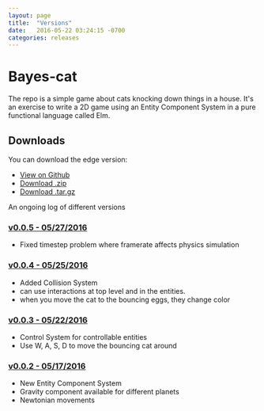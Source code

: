 ```yaml
---
layout: page
title:  "Versions"
date:   2016-05-22 03:24:15 -0700
categories: releases
---
```


# Bayes-cat

The repo is a simple game about cats knocking down things in a house. It's an
exercise to write a 2D game using an Entity Component System in a pure
functional language called Elm.

## Downloads

You can download the edge version:

- [View on Github][repo]
- [Download .zip][zipball]
- [Download .tar.gz][tarball]

An ongoing log of different versions

### [v0.0.5 - 05/27/2016][v0.0.5]

- Fixed timestep problem where framerate affects physics simulation

### [v0.0.4 - 05/25/2016][v0.0.4]

- Added Collision System
- can use interactions at top level and in the entities.
- when you move the cat to the bouncing eggs, they change color

### [v0.0.3 - 05/22/2016][v0.0.3]

- Control System for controllable entities
- Use W, A, S, D to move the bouncing cat around

### [v0.0.2 - 05/17/2016][v0.0.2]

- New Entity Component System
- Gravity component available for different planets
- Newtonian movements

[v0.0.5]: /bayes-cat/versions/v0.0.5/index.html
[v0.0.4]: /bayes-cat/versions/v0.0.4/index.html
[v0.0.3]: /bayes-cat/versions/v0.0.3/index.html
[v0.0.2]: /bayes-cat/versions/v0.0.2/index.html

[repo]: https://github.com/iamwilhelm/bayes-cat
[zipball]: https://github.com/iamwilhelm/bayes-cat/zipball/master
[tarball]: https://github.com/iamwilhelm/bayes-cat/tarball/master
